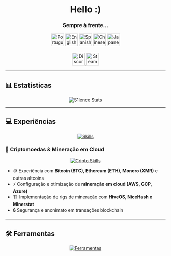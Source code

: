 <link rel="stylesheet" href="https://cdn.jsdelivr.net/gh/lipis/flag-icons@6.6.6/css/flag-icons.min.css"/>

<h1 align="center">Hello :)</h1>
<h3 align="center">Sempre à frente...</h3>

<div align="center">
  <img src="https://flagcdn.com/w40/pt.png" srcset="https://flagcdn.com/w80/pt.png 2x" width="40" alt="Portuguese">
  <img src="https://flagcdn.com/w40/gb.png" srcset="https://flagcdn.com/w80/gb.png 2x" width="40" alt="English">
  <img src="https://flagcdn.com/w40/es.png" srcset="https://flagcdn.com/w80/es.png 2x" width="40" alt="Spanish">
  <img src="https://flagcdn.com/w40/cn.png" srcset="https://flagcdn.com/w80/cn.png 2x" width="40" alt="Chinese">
  <img src="https://flagcdn.com/w40/jp.png" srcset="https://flagcdn.com/w80/jp.png 2x" width="40" alt="Japanese">
</div>

<br>

<div align="center">
  <a href="https://discord.com/users/1106292786526965891">
    <img src="https://github.com/gauravghongde/social-icons/blob/master/PNG/Color/Discord.png" width="40" alt="Discord">
  </a>
  <a href="https://steamcommunity.com/id/s1lencexss/">
    <img src="https://github.com/gauravghongde/social-icons/blob/master/PNG/Color/Steam.png" width="40" alt="Steam">
  </a>
</div>

---

## 📊 Estatísticas
<div align="center">
  <img src="https://github-readme-stats.vercel.app/api?username=s1lence&theme=radical&show_icons=true&hide_border=false&count_private=true" alt="S1lence Stats">
</div>

---

## 💻 Experiências
<div align="center">
  <a href="https://skillicons.dev">
    <img src="https://skillicons.dev/icons?i=c,cpp,cs,dotnet,powershell,bash,cmake,html,css,php,angular" alt="Skills">
  </a>
</div>

### 🚀 Criptomoedas & Mineração em Cloud
<div align="center">
  <a href="https://skillicons.dev">
    <img src="https://skillicons.dev/icons?i=bitcoin,ethereum,linux,aws,gcp,azure" alt="Cripto Skills">
  </a>
</div>

- 🪙 Experiência com **Bitcoin (BTC), Ethereum (ETH), Monero (XMR)** e outras altcoins  
- ⚡ Configuração e otimização de **mineração em cloud (AWS, GCP, Azure)**  
- 🏗️ Implementação de rigs de mineração com **HiveOS, NiceHash e Minerstat**  
- 🔒 Segurança e anonimato em transações blockchain  

---

## 🛠️ Ferramentas
<div align="center">
  <a href="https://skillicons.dev">
    <img src="https://skillicons.dev/icons?i=linux,androidstudio,vscode,visualstudio,eclipse,git" alt="Ferramentas">
  </a>
</div>
